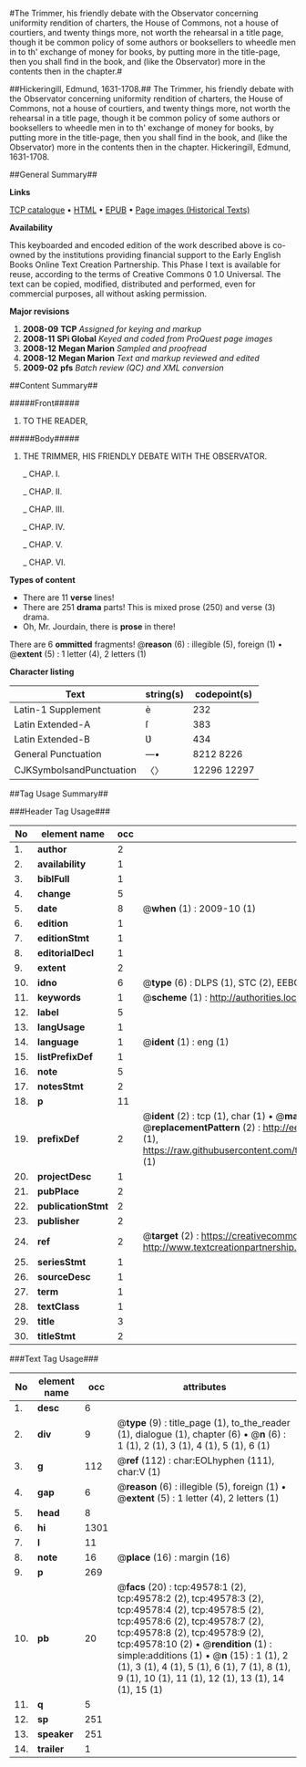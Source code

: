 #The Trimmer, his friendly debate with the Observator concerning uniformity rendition of charters, the House of Commons, not a house of courtiers, and twenty things more, not worth the rehearsal in a title page, though it be common policy of some authors or booksellers to wheedle men in to th' exchange of money for books, by putting more in the title-page, then you shall find in the book, and (like the Observator) more in the contents then in the chapter.#

##Hickeringill, Edmund, 1631-1708.##
The Trimmer, his friendly debate with the Observator concerning uniformity rendition of charters, the House of Commons, not a house of courtiers, and twenty things more, not worth the rehearsal in a title page, though it be common policy of some authors or booksellers to wheedle men in to th' exchange of money for books, by putting more in the title-page, then you shall find in the book, and (like the Observator) more in the contents then in the chapter.
Hickeringill, Edmund, 1631-1708.

##General Summary##

**Links**

[TCP catalogue](http://www.ota.ox.ac.uk/tcp/)  • 
[HTML](http://tei.it.ox.ac.uk/tcp/Texts-HTML/free/A43/A43641.html)  • 
[EPUB](http://tei.it.ox.ac.uk/tcp/Texts-EPUB/free/A43/A43641.epub) • 
[Page images (Historical Texts)](https://data.historicaltexts.jisc.ac.uk/view?pubId=eebo-11821305e&pageId=eebo-11821305e-49578-1)

**Availability**

This keyboarded and encoded edition of the
	       work described above is co-owned by the institutions
	       providing financial support to the Early English Books
	       Online Text Creation Partnership. This Phase I text is
	       available for reuse, according to the terms of Creative
	       Commons 0 1.0 Universal. The text can be copied,
	       modified, distributed and performed, even for
	       commercial purposes, all without asking permission.

**Major revisions**

1. __2008-09__ __TCP__ *Assigned for keying and markup*
1. __2008-11__ __SPi Global__ *Keyed and coded from ProQuest page images*
1. __2008-12__ __Megan Marion__ *Sampled and proofread*
1. __2008-12__ __Megan Marion__ *Text and markup reviewed and edited*
1. __2009-02__ __pfs__ *Batch review (QC) and XML conversion*

##Content Summary##

#####Front#####

1. TO THE READER,

#####Body#####

1. THE TRIMMER, HIS FRIENDLY DEBATE WITH THE OBSERVATOR.

    _ CHAP. I.

    _ CHAP. II.

    _ CHAP. III.

    _ CHAP. IV.

    _ CHAP. V.

    _ CHAP. VI.

**Types of content**

  * There are 11 **verse** lines!
  * There are 251 **drama** parts! This is mixed prose (250) and verse (3) drama.
  * Oh, Mr. Jourdain, there is **prose** in there!

There are 6 **ommitted** fragments! 
 @__reason__ (6) : illegible (5), foreign (1)  •  @__extent__ (5) : 1 letter (4), 2 letters (1)

**Character listing**


|Text|string(s)|codepoint(s)|
|---|---|---|
|Latin-1 Supplement|è|232|
|Latin Extended-A|ſ|383|
|Latin Extended-B|Ʋ|434|
|General Punctuation|—•|8212 8226|
|CJKSymbolsandPunctuation|〈〉|12296 12297|

##Tag Usage Summary##

###Header Tag Usage###

|No|element name|occ|attributes|
|---|---|---|---|
|1.|__author__|2||
|2.|__availability__|1||
|3.|__biblFull__|1||
|4.|__change__|5||
|5.|__date__|8| @__when__ (1) : 2009-10 (1)|
|6.|__edition__|1||
|7.|__editionStmt__|1||
|8.|__editorialDecl__|1||
|9.|__extent__|2||
|10.|__idno__|6| @__type__ (6) : DLPS (1), STC (2), EEBO-CITATION (1), OCLC (1), VID (1)|
|11.|__keywords__|1| @__scheme__ (1) : http://authorities.loc.gov/ (1)|
|12.|__label__|5||
|13.|__langUsage__|1||
|14.|__language__|1| @__ident__ (1) : eng (1)|
|15.|__listPrefixDef__|1||
|16.|__note__|5||
|17.|__notesStmt__|2||
|18.|__p__|11||
|19.|__prefixDef__|2| @__ident__ (2) : tcp (1), char (1)  •  @__matchPattern__ (2) : ([0-9\-]+):([0-9IVX]+) (1), (.+) (1)  •  @__replacementPattern__ (2) : http://eebo.chadwyck.com/downloadtiff?vid=$1&page=$2 (1), https://raw.githubusercontent.com/textcreationpartnership/Texts/master/tcpchars.xml#$1 (1)|
|20.|__projectDesc__|1||
|21.|__pubPlace__|2||
|22.|__publicationStmt__|2||
|23.|__publisher__|2||
|24.|__ref__|2| @__target__ (2) : https://creativecommons.org/publicdomain/zero/1.0/ (1), http://www.textcreationpartnership.org/docs/. (1)|
|25.|__seriesStmt__|1||
|26.|__sourceDesc__|1||
|27.|__term__|1||
|28.|__textClass__|1||
|29.|__title__|3||
|30.|__titleStmt__|2||


###Text Tag Usage###

|No|element name|occ|attributes|
|---|---|---|---|
|1.|__desc__|6||
|2.|__div__|9| @__type__ (9) : title_page (1), to_the_reader (1), dialogue (1), chapter (6)  •  @__n__ (6) : 1 (1), 2 (1), 3 (1), 4 (1), 5 (1), 6 (1)|
|3.|__g__|112| @__ref__ (112) : char:EOLhyphen (111), char:V (1)|
|4.|__gap__|6| @__reason__ (6) : illegible (5), foreign (1)  •  @__extent__ (5) : 1 letter (4), 2 letters (1)|
|5.|__head__|8||
|6.|__hi__|1301||
|7.|__l__|11||
|8.|__note__|16| @__place__ (16) : margin (16)|
|9.|__p__|269||
|10.|__pb__|20| @__facs__ (20) : tcp:49578:1 (2), tcp:49578:2 (2), tcp:49578:3 (2), tcp:49578:4 (2), tcp:49578:5 (2), tcp:49578:6 (2), tcp:49578:7 (2), tcp:49578:8 (2), tcp:49578:9 (2), tcp:49578:10 (2)  •  @__rendition__ (1) : simple:additions (1)  •  @__n__ (15) : 1 (1), 2 (1), 3 (1), 4 (1), 5 (1), 6 (1), 7 (1), 8 (1), 9 (1), 10 (1), 11 (1), 12 (1), 13 (1), 14 (1), 15 (1)|
|11.|__q__|5||
|12.|__sp__|251||
|13.|__speaker__|251||
|14.|__trailer__|1||
